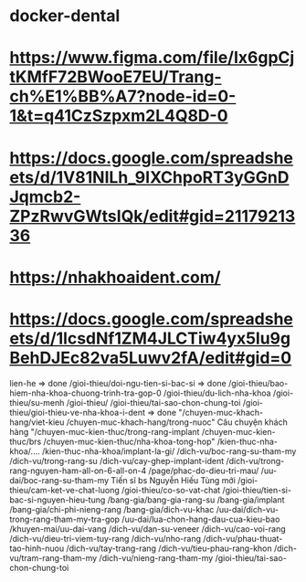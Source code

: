 # docker-dental
# https://www.figma.com/file/Ix6gpCjtKMfF72BWooE7EU/Trang-ch%E1%BB%A7?node-id=0-1&t=q41CzSzpxm2L4Q8D-0


# https://docs.google.com/spreadsheets/d/1V81NILh_9IXChpoRT3yGGnDJqmcb2-ZPzRwvGWtsIQk/edit#gid=2117921336

# https://nhakhoaident.com/

# https://docs.google.com/spreadsheets/d/1lcsdNf1ZM4JLCTiw4yx5lu9gBehDJEc82va5Luwv2fA/edit#gid=0

lien-he => done
/gioi-thieu/doi-ngu-tien-si-bac-si => done
/gioi-thieu/bao-hiem-nha-khoa-chuong-trinh-tra-gop-0
/gioi-thieu/du-lich-nha-khoa
/gioi-thieu/su-menh
/gioi-thieu/
/gioi-thieu/tai-sao-chon-chung-toi
/gioi-thieu/gioi-thieu-ve-nha-khoa-i-dent => done
"/chuyen-muc-khach-hang/viet-kieu
/chuyen-muc-khach-hang/trong-nuoc"
Câu chuyện khách hàng
"/chuyen-muc-kien-thuc/trong-rang-implant
/chuyen-muc-kien-thuc/brs
/chuyen-muc-kien-thuc/nha-khoa-tong-hop"
/kien-thuc-nha-khoa/....
/kien-thuc-nha-khoa/implant-la-gi/
/dich-vu/boc-rang-su-tham-my
/dich-vu/trong-rang-su
/dich-vu/cay-ghep-implant-ident
/dich-vu/trong-rang-nguyen-ham-all-on-6-all-on-4
/page/phac-do-dieu-tri-mau/
/uu-dai/boc-rang-su-tham-my
Tiến sĩ bs Nguyễn Hiếu Tùng mới
/gioi-thieu/cam-ket-ve-chat-luong
/gioi-thieu/co-so-vat-chat
/gioi-thieu/tien-si-bac-si-nguyen-hieu-tung
/bang-gia/bang-gia-rang-su
/bang-gia/implant
/bang-gia/chi-phi-nieng-rang
/bang-gia/dich-vu-khac
/uu-dai/dich-vu-trong-rang-tham-my-tra-gop
/uu-dai/lua-chon-hang-dau-cua-kieu-bao
/khuyen-mai/uu-dai-vang
/dich-vu/dan-su-veneer
/dich-vu/cao-voi-rang
/dich-vu/dieu-tri-viem-tuy-rang
/dich-vu/nho-rang
/dich-vu/phau-thuat-tao-hinh-nuou
/dich-vu/tay-trang-rang
/dich-vu/tieu-phau-rang-khon
/dich-vu/tram-rang-tham-my
/dich-vu/nieng-rang-tham-my
/gioi-thieu/tai-sao-chon-chung-toi